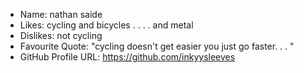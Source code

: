 - Name: nathan saide                
- Likes: cycling and bicycles . . . .  and metal 
- Dislikes: not cycling 
- Favourite Quote: "cycling doesn't get easier you just go faster. . . "
- GitHub Profile URL: https://github.com/inkyysleeves
